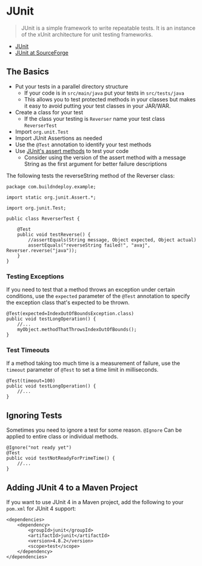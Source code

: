 # JUnit

> JUnit is a simple framework to write repeatable tests. It is an instance of the xUnit architecture for unit testing frameworks. 

* [JUnit](http://www.junit.org/)
* [JUnit at SourceForge](http://junit.sourceforge.net/)

## The Basics

* Put your tests in a parallel directory structure
  * If your code is in `src/main/java` put your tests in `src/tests/java`
  * This allows you to test protected methods in your classes but makes it easy to avoid putting your test classes in your JAR/WAR.
* Create a class for your test
  * If the class your testing is `Reverser` name your test class `ReverserTest`
* Import `org.unit.Test`
* Import JUnit Assertions as needed
* Use the `@Test` annotation to identify your test methods
* Use [JUnit's assert methods](http://junit.sourceforge.net/javadoc/org/junit/Assert.html) to test your code
  * Consider using the version of the assert method with a message String as the first argument for better failure descriptions

The following tests the reverseString method of the Reverser class:

	package com.buildndeploy.example;

	import static org.junit.Assert.*;

	import org.junit.Test;

	public class ReverserTest {

		@Test
		public void testReverse() {
			//assertEquals(String message, Object expected, Object actual) 
			assertEquals("reverseString failed!", "avaj", Reverser.reverse("java"));
		}
	}

### Testing Exceptions

If you need to test that a method throws an exception under certain conditions, use the `expected` parameter of the `@Test` annotation to specify the exception class that's expected to be thrown.

	@Test(expected=IndexOutOfBoundsException.class)
	public void testLongOperation() {
		//...
		myObject.methodThatThrowsIndexOutOfBounds();
	}
	

### Test Timeouts

If a method taking too much time is a measurement of failure, use the `timeout` parameter of `@Test` to set a time limit in milliseconds.

	@Test(timeout=100)
	public void testLongOperation() {
		//...
	}

<!--
## Fixtures

Sometimes you have common code that needs to be run before each method is called, such as setting up a Collection or objects that are re-used in multiple tests.

### @Before & @After

Note that if multiple methods are annotated as @Before or @After that there is no guarantee that one method will be called before the other.

### @BeforeClass & @AfterClass
-->

## Ignoring Tests

Sometimes you need to ignore a test for some reason.  `@Ignore` Can be applied to entire class or individual methods.

	@Ignore("not ready yet")
	@Test
	public void testNotReadyForPrimeTime() {
		//...
	}

## Adding JUnit 4 to a Maven Project

If you want to use JUnit 4 in a Maven project, add the following to your `pom.xml` for JUnit 4 support:

	<dependencies>
		<dependency>
			<groupId>junit</groupId>
			<artifactId>junit</artifactId>
			<version>4.8.2</version>
			<scope>test</scope>
		</dependency>
	</dependencies>
